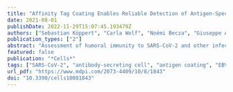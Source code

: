```yaml
---
title: "Affinity Tag Coating Enables Reliable Detection of Antigen-Specific B Cells in Immunospot Assays"
date: 2021-08-01
publishDate: 2022-11-29T15:07:45.193479Z
authors: ["Sebastian Köppert", "Carla Wolf", "Noémi Becza", "Giuseppe A. Sautto", "Fridolin Franke", "Stefanie Kuerten", "Ted M. Ross", "Paul V. Lehmann", "Greg A. Kirchenbaum"]
publication_types: ["2"]
abstract: "Assessment of humoral immunity to SARS-CoV-2 and other infectious agents is typically restricted to detecting antigen-specific antibodies in the serum. Rarely does immune monitoring entail assessment of the memory B-cell compartment itself, although it is these cells that engage in secondary antibody responses capable of mediating immune protection when pre-existing antibodies fail to prevent re-infection. There are few techniques that are capable of detecting rare antigen-specific B cells while also providing information regarding their relative abundance, class/subclass usage and functional affinity. In theory, the ELISPOT/FluoroSpot (collectively ImmunoSpot) assay platform is ideally suited for antigen-specific B-cell assessments since it provides this information at single-cell resolution for individual antibody-secreting cells (ASC). Here, we tested the hypothesis that antigen-coating efficiency could be universally improved across a diverse set of viral antigens if the standard direct (non-specific, low affinity) antigen absorption to the membrane was substituted by high-affinity capture. Specifically, we report an enhancement in assay sensitivity and a reduction in required protein concentrations through the capture of recombinant proteins via their encoded hexahistidine (6XHis) affinity tag. Affinity tag antigen coating enabled detection of SARS-CoV-2 Spike receptor binding domain (RBD)-reactive ASC, and also significantly improved assay performance using additional control antigens. Collectively, establishment of a universal antigen-coating approach streamlines characterization of the memory B-cell compartment after SARS-CoV-2 infection or COVID-19 vaccinations, and facilitates high-throughput immune-monitoring efforts of large donor cohorts in general."
featured: false
publication: "*Cells*"
tags: ["SARS-CoV-2", "antibody-secreting cell", "antigen coating", "EBV", "fluorospot", "HCMV", "immune monitoring", "influenza", "memory B cell", "plasmablast"]
url_pdf: "https://www.mdpi.com/2073-4409/10/8/1843"
doi: "10.3390/cells10081843"
---
```


